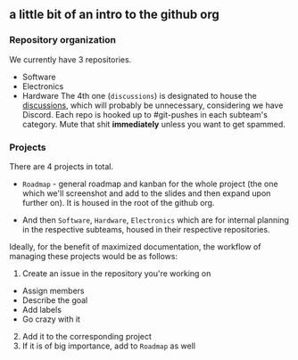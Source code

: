 ## a little bit of an intro to the github org


### Repository organization
We currently have 3 repositories.
- Software
- Electronics
- Hardware
The 4th one (`discussions`) is designated to house the [discussions](https://github.com/orgs/satquest/discussions), which will probably be unnecessary, considering we have Discord.
Each repo is hooked up to #git-pushes in each subteam's category. Mute that shit **immediately** unless you want to get spammed.

### Projects
There are 4 projects in total.
- `Roadmap` - general roadmap and kanban for the whole project (the one which we'll screenshot and add to the slides and then expand upon further on). It is housed in the root of the github org.

- And then `Software`, `Hardware`, `Electronics` which are for internal planning in the respective subteams, housed in their respective repositories.

Ideally, for the benefit of maximized documentation, the workflow of managing these projects would be as follows:
1. Create an issue in the repository you're working on
  - Assign members
  - Describe the goal
  - Add labels
  - Go crazy with it
2. Add it to the corresponding project
3. If it is of big importance, add to `Roadmap` as well

